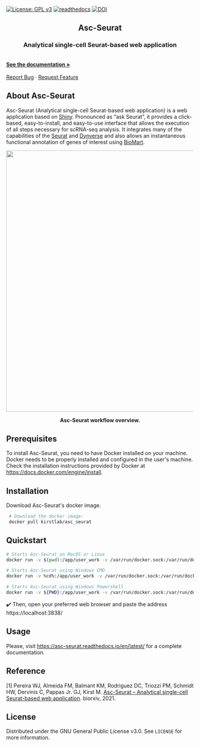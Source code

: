 [![License: GPL v3](https://img.shields.io/badge/License-GPLv3-blue.svg)](https://www.gnu.org/licenses/gpl-3.0) [![readthedocs](https://readthedocs.org/projects/asc-seurat/badge/?version=latest)](https://asc-seurat.readthedocs.io/en/latest/) [![DOI](https://zenodo.org/badge/340176419.svg)](https://zenodo.org/badge/latestdoi/340176419)

<p align="center">
  <!-- <a href="https://github.com/othneildrew/Best-README-Template">
    <img src="images/logo.png" alt="Logo" width="80" height="80">
  </a> -->

  <h2 align="center">Asc-Seurat</h2>

  <p align="center">
    <h3 align="center"> Analytical single-cell Seurat-based web application</h3>
    <br />
    <a href="https://asc-seurat.readthedocs.io/en/latest/index.html"><strong>See the documentation »</strong></a>
    <br />
    <br />
    <a href="https://github.com/KirstLab/asc_seurat/issues">Report Bug</a>
    ·
    <a href="https://github.com/KirstLab/asc_seurat/issues">Request Feature</a>
  </p>
</p>




<!-- ABOUT THE PROJECT -->
## About Asc-Seurat


Asc-Seurat (Analytical single-cell Seurat-based web application) is a web application based on [Shiny](https://shiny.rstudio.com/). Pronounced as “ask Seurat”, it provides a click-based, easy-to-install, and easy-to-use interface that allows the execution of all steps necessary for scRNA-seq analysis. It integrates many of the capabilities of the [Seurat](https://satijalab.org/seurat/) and [Dynverse](https://dynverse.org/) and also allows an instantaneous functional annotation of genes of interest using [BioMart](http://www.biomart.org/).

<p align="center">
<img src="https://github.com/KirstLab/asc_seurat/raw/main/docs/images/asc_seurat_workflow.png" width="700">
</p>

<p align="center">
<strong>Asc-Seurat workflow overview.</strong>
</p>

<!-- GETTING STARTED -->

## Prerequisites

To install Asc-Seurat, you need to have Docker installed on your machine. Docker needs to be properly installed and configured in the user's machine. Check the installation instructions provided by Docker at https://docs.docker.com/engine/install.

## Installation

Download Asc-Seurat's docker image.
   ```sh
    # Download the docker image:
    docker pull kirstlab/asc_seurat
   ```

<!-- USAGE EXAMPLES -->

## Quickstart

```sh
# Starts Asc-Seurat on MacOS or Linux
docker run -v $(pwd):/app/user_work -v /var/run/docker.sock:/var/run/docker.sock -d --name Asc_Seurat --rm -p 3838:3838 kirstlab/asc_seurat

# Starts Asc-Seurat using Windows CMD
docker run -v %cd%:/app/user_work -v /var/run/docker.sock:/var/run/docker.sock -d --name Asc_Seurat --rm -p 3838:3838 kirstlab/asc_seurat

# Starts Asc-Seurat using Windows Powershell
docker run -v ${PWD}:/app/user_work -v /var/run/docker.sock:/var/run/docker.sock -d --name Asc_Seurat --rm -p 3838:3838 kirstlab/asc_seurat
```

:heavy_check_mark: Then, open your preferred web browser and paste the address https://localhost:3838/

## Usage

Please, visit https://asc-seurat.readthedocs.io/en/latest/ for a complete documentation.

## Reference
[1] Pereira WJ, Almeida FM, Balmant KM, Rodriguez DC, Triozzi PM, Schmidt HW, Dervinis C, Pappas Jr. GJ, Kirst M. [Asc-Seurat – Analytical single-cell Seurat-based web application](https://www.biorxiv.org/content/10.1101/2021.03.19.436196v1). biorxiv, 2021.

<!-- LICENSE -->
## License

Distributed under the GNU General Public License v3.0. See `LICENSE` for more information.
